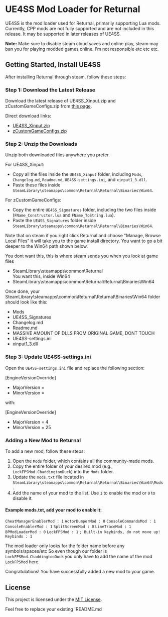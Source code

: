 # UE4SS Mod Loader for Returnal

UE4SS is the mod loader used for Returnal, primarily supporting Lua mods. Currently, CPP mods are not fully supported and are not included in this release. It may be supported in later releases of UE4SS.

**Note:** Make sure to disable steam cloud saves and online play, steam may ban you for playing modded games online.  I'm not responsible etc etc etc.

## Getting Started, Install UE4SS

After installing Returnal through steam, follow these steps:

### Step 1: Download the Latest Release

Download the latest release of UE4SS_Xinput.zip and zCustomGameConfigs.zip from [this page](https://github.com/UE4SS-RE/RE-UE4SS/releases/tag/v2.5.2).

Direct download links:
- [UE4SS_Xinput.zip](https://github.com/UE4SS-RE/RE-UE4SS/releases/download/v2.5.2/UE4SS_Xinput_v2.5.2.zip)
- [zCustomGameConfigs.zip](https://github.com/UE4SS-RE/RE-UE4SS/releases/download/v2.5.2/zCustomGameConfigs.zip)

### Step 2: Unzip the Downloads

Unzip both downloaded files anywhere you prefer.

For UE4SS_Xinput:
- Copy all the files inside the `UE4SS_Xinput` folder, including `Mods`, `Changelog.md`, `Readme.md`, `UE4SS-settings.ini`, and `xinput1_3.dll`.
- Paste these files inside `SteamLibrary\steamapps\common\Returnal\Returnal\Binaries\Win64`.

For zCustomGameConfigs:
- Copy the entire `UE4SS_Signatures` folder, including the two files inside (`FName_Constructor.lua` and `FName_ToString.lua`).
- Paste the `UE4SS_Signatures` folder inside `SteamLibrary\steamapps\common\Returnal\Returnal\Binaries\Win64`.


Note that on steam if you right click Returnal and choose "Manage, Browse Local Files" it will take
you to the game install directory.  You want to go a bit deeper to the Win64 path shown below.


You dont want this, this is where steam sends you when you look at game files
- SteamLibrary\steamapps\common\Returnal  
You want this, inside Win64
- SteamLibrary\steamapps\common\Returnal\Returnal\Binaries\Win64                     

Once done, your SteamLibrary\steamapps\common\Returnal\Returnal\Binaries\Win64 folder should look like this:
- Mods
- UE4SS_Signatures
- Changelog.md
- Readme.md
- MASSIVE AMOUNT OF DLLS FROM ORIGINAL GAME, DONT TOUCH
- UE4SS-settings.ini
- xinput1_3.dll


### Step 3: Update UE4SS-settings.ini

Open the `UE4SS-settings.ini` file and replace the following section:

[EngineVersionOverride]
- MajorVersion =
- MinorVersion =

with:

[EngineVersionOverride]
- MajorVersion = 4
- MinorVersion = 25



### Adding a New Mod to Returnal

To add a new mod, follow these steps:

1. Open the `Mods` folder, which contains all the community-made mods.
2. Copy the entire folder of your desired mod (e.g., `LockFPSMod.ChaddingtonDuck`) into the `Mods` folder.
3. Update the `mods.txt` file located in `SteamLibrary\steamapps\common\Returnal\Returnal\Binaries\Win64\Mods`.
4. Add the name of your mod to the list. Use `1` to enable the mod or `0` to disable it.

#### Example mods.txt, add your mod to enable it:
`CheatManagerEnablerMod : 1`
`ActorDumperMod : 0`
`ConsoleCommandsMod : 1`
`ConsoleEnablerMod : 1`
`SplitScreenMod : 0`
`LineTraceMod : 1`
`BPModLoaderMod : 0`
`LockFPSMod : 1`
`; Built-in keybinds, do not move up!`
`Keybinds : 1`

The mod loader only looks for the folder name before any symbols/spaces/etc
So even though our folder is `LockFPSMod.ChaddingtonDuck` you only have to add the name of the mod `LockFPSMod` here.

Congratulations! You have successfully added a new mod to your game.

## License

This project is licensed under the [MIT License](LICENSE).

Feel free to replace your existing `README.md